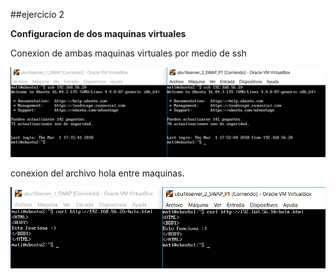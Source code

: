 ##ejercicio 2

**Configuracion de dos maquinas virtuales**

Conexion de ambas maquinas virtuales por medio de ssh

![conexion ssh](https://github.com/mati3/SWAP/blob/master/Imagenes/P1_1.PNG)

conexion del archivo hola entre maquinas.

![conexion ssh](https://github.com/mati3/SWAP/blob/master/Imagenes/P1_2.PNG)